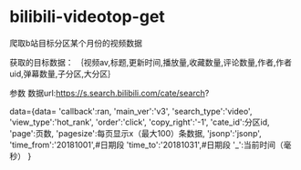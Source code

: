 # bilibili-videotop-get
爬取b站目标分区某个月份的视频数据

获取的目标数据：
｛视频av,标题,更新时间,播放量,收藏数量,评论数量,作者,作者uid,弹幕数量,子分区,大分区｝

参数
数据url:https://s.search.bilibili.com/cate/search?

data={data=
  'callback':ran,
  'main_ver':'v3',
  'search_type':'video',
  'view_type':'hot_rank',
  'order':'click',
  'copy_right':'-1',
  'cate_id':分区id,
  'page':页数,
  'pagesize':每页显示x（最大100）条数据,
  'jsonp':'jsonp',
  'time_from':'20181001',#日期段
  'time_to':'20181031',#日期段
  '_':当前时间（毫秒）
}
